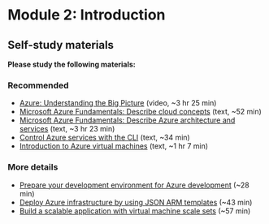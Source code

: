 # Module 2: Introduction

## Self-study materials

**Please study the following materials:**

### Recommended

- [Azure: Understanding the Big Picture](https://www.linkedin.com/learning/azure-understanding-the-big-picture-14915457) (video, ~3 hr 25 min)
- [Microsoft Azure Fundamentals: Describe cloud concepts](https://learn.microsoft.com/en-us/training/paths/microsoft-azure-fundamentals-describe-cloud-concepts/) (text, ~52 min)
- [Microsoft Azure Fundamentals: Describe Azure architecture and services](https://learn.microsoft.com/en-us/training/paths/azure-fundamentals-describe-azure-architecture-services/) (text, ~3 hr 23 min)
- [Control Azure services with the CLI](https://docs.microsoft.com/en-us/learn/modules/control-azure-services-with-cli/) (text, ~34 min)
- [Introduction to Azure virtual machines](https://docs.microsoft.com/en-us/learn/modules/intro-to-azure-virtual-machines/) (text, ~1 hr 7 min)

### More details

- [Prepare your development environment for Azure development](https://docs.microsoft.com/en-us/learn/modules/prepare-your-dev-environment-for-azure-development/) (~28 min)
- [Deploy Azure infrastructure by using JSON ARM templates](https://docs.microsoft.com/en-us/learn/modules/create-azure-resource-manager-template-vs-code/) (~43 min)
- [Build a scalable application with virtual machine scale sets](https://docs.microsoft.com/en-us/learn/modules/build-app-with-scale-sets/) (~57 min)
